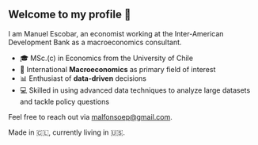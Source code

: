 ## Welcome to my profile 👋

I am Manuel Escobar, an economist working at the Inter-American Development Bank as a macroeconomics consultant.

* 🎓 MSc.(c) in Economics from the University of Chile  
* 🏦 International **Macroeconomics** as primary field of interest  
* 📊 Enthusiast of **data-driven** decisions 
* 💻 Skilled in using advanced data techniques to analyze large datasets and tackle policy questions

Feel free to reach out via [malfonsoep@gmail.com](mailto:malfonsoep@gmail.com).  


Made in 🇨🇱, currently living in 🇺🇸.
<!--
**mnlescobar/mnlescobar** is a ✨ _special_ ✨ repository because its `README.md` (this file) appears on your GitHub profile.

Here are some ideas to get you started:

- 🔭 I’m currently working on ...
- 🌱 I’m currently learning ...
- 👯 I’m looking to collaborate on ...
- 🤔 I’m looking for help with ...
- 💬 Ask me about ...
- 📫 How to reach me: ...
- 😄 Pronouns: ...
- ⚡ Fun fact: ...
-->
